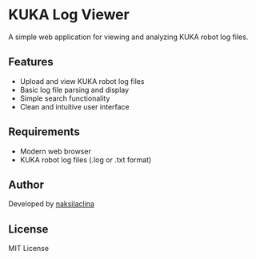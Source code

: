 # KUKA Log Viewer

A simple web application for viewing and analyzing KUKA robot log files.

## Features

- Upload and view KUKA robot log files
- Basic log file parsing and display
- Simple search functionality
- Clean and intuitive user interface

## Requirements

- Modern web browser
- KUKA robot log files (.log or .txt format)

## Author

Developed by [naksilaclina](https://github.com/naksilaclina)

## License

MIT License